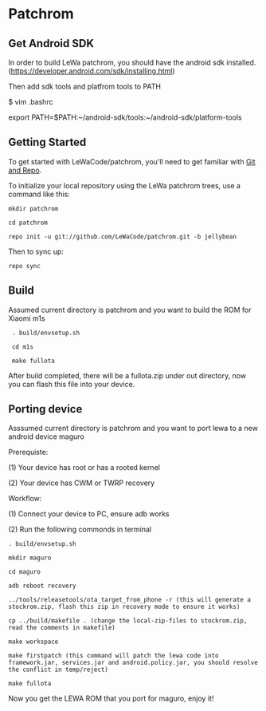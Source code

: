 Patchrom
===========

Get Android SDK
----------------

In order to build LeWa patchrom, you should have the android sdk installed.(https://developer.android.com/sdk/installing.html)

Then add sdk tools and platfrom tools to PATH

$ vim .bashrc

export PATH=$PATH:~/android-sdk/tools:~/android-sdk/platform-tools

Getting Started
---------------

To get started with LeWaCode/patchrom, you'll need to get familiar with [Git and Repo](http://source.android.com/download/using-repo).

To initialize your local repository using the LeWa patchrom trees, use a command like this:

    mkdir patchrom

    cd patchrom

    repo init -u git://github.com/LeWaCode/patchrom.git -b jellybean

Then to sync up:

    repo sync

Build
--------

Assumed current directory is patchrom and you want to build the ROM for Xiaomi m1s


     . build/envsetup.sh

     cd m1s

     make fullota

After build completed, there will be a fullota.zip under out directory, now you can flash this file into your device.

Porting device
----------------

Asssumed current directory is patchrom and you want to port lewa to a new android device maguro

Prerequiste:

(1) Your device has root or has a rooted kernel

(2) Your device has CWM or TWRP recovery

Workflow:

(1) Connect your device to PC, ensure adb works

(2) Run the following commonds in terminal

    . build/envsetup.sh

    mkdir maguro

    cd maguro

    adb reboot recovery

    ../tools/releasetools/ota_target_from_phone -r (this will generate a stockrom.zip, flash this zip in recovery mode to ensure it works)

    cp ../build/makefile . (change the local-zip-files to stockrom.zip, read the comments in makefile)

    make workspace

    make firstpatch (this command will patch the lewa code into framework.jar, services.jar and android.policy.jar, you should resolve the conflict in temp/reject)

    make fullota

Now you get the LEWA ROM that you port for maguro, enjoy it!



